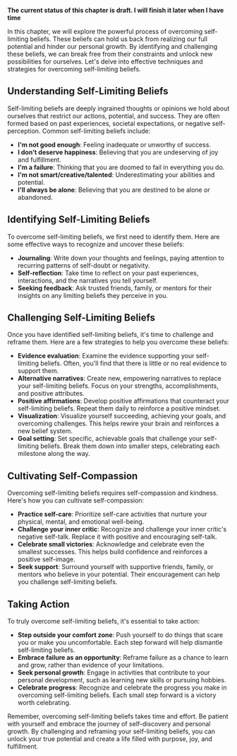 **The current status of this chapter is draft. I will finish it later when I have time**

In this chapter, we will explore the powerful process of overcoming self-limiting beliefs. These beliefs can hold us back from realizing our full potential and hinder our personal growth. By identifying and challenging these beliefs, we can break free from their constraints and unlock new possibilities for ourselves. Let's delve into effective techniques and strategies for overcoming self-limiting beliefs.

Understanding Self-Limiting Beliefs
-----------------------------------

Self-limiting beliefs are deeply ingrained thoughts or opinions we hold about ourselves that restrict our actions, potential, and success. They are often formed based on past experiences, societal expectations, or negative self-perception. Common self-limiting beliefs include:

* **I'm not good enough**: Feeling inadequate or unworthy of success.
* **I don't deserve happiness**: Believing that you are undeserving of joy and fulfillment.
* **I'm a failure**: Thinking that you are doomed to fail in everything you do.
* **I'm not smart/creative/talented**: Underestimating your abilities and potential.
* **I'll always be alone**: Believing that you are destined to be alone or abandoned.

Identifying Self-Limiting Beliefs
---------------------------------

To overcome self-limiting beliefs, we first need to identify them. Here are some effective ways to recognize and uncover these beliefs:

* **Journaling**: Write down your thoughts and feelings, paying attention to recurring patterns of self-doubt or negativity.
* **Self-reflection**: Take time to reflect on your past experiences, interactions, and the narratives you tell yourself.
* **Seeking feedback**: Ask trusted friends, family, or mentors for their insights on any limiting beliefs they perceive in you.

Challenging Self-Limiting Beliefs
---------------------------------

Once you have identified self-limiting beliefs, it's time to challenge and reframe them. Here are a few strategies to help you overcome these beliefs:

* **Evidence evaluation**: Examine the evidence supporting your self-limiting beliefs. Often, you'll find that there is little or no real evidence to support them.
* **Alternative narratives**: Create new, empowering narratives to replace your self-limiting beliefs. Focus on your strengths, accomplishments, and positive attributes.
* **Positive affirmations**: Develop positive affirmations that counteract your self-limiting beliefs. Repeat them daily to reinforce a positive mindset.
* **Visualization**: Visualize yourself succeeding, achieving your goals, and overcoming challenges. This helps rewire your brain and reinforces a new belief system.
* **Goal setting**: Set specific, achievable goals that challenge your self-limiting beliefs. Break them down into smaller steps, celebrating each milestone along the way.

Cultivating Self-Compassion
---------------------------

Overcoming self-limiting beliefs requires self-compassion and kindness. Here's how you can cultivate self-compassion:

* **Practice self-care**: Prioritize self-care activities that nurture your physical, mental, and emotional well-being.
* **Challenge your inner critic**: Recognize and challenge your inner critic's negative self-talk. Replace it with positive and encouraging self-talk.
* **Celebrate small victories**: Acknowledge and celebrate even the smallest successes. This helps build confidence and reinforces a positive self-image.
* **Seek support**: Surround yourself with supportive friends, family, or mentors who believe in your potential. Their encouragement can help you challenge self-limiting beliefs.

Taking Action
-------------

To truly overcome self-limiting beliefs, it's essential to take action:

* **Step outside your comfort zone**: Push yourself to do things that scare you or make you uncomfortable. Each step forward will help dismantle self-limiting beliefs.
* **Embrace failure as an opportunity**: Reframe failure as a chance to learn and grow, rather than evidence of your limitations.
* **Seek personal growth**: Engage in activities that contribute to your personal development, such as learning new skills or pursuing hobbies.
* **Celebrate progress**: Recognize and celebrate the progress you make in overcoming self-limiting beliefs. Each small step forward is a victory worth celebrating.

Remember, overcoming self-limiting beliefs takes time and effort. Be patient with yourself and embrace the journey of self-discovery and personal growth. By challenging and reframing your self-limiting beliefs, you can unlock your true potential and create a life filled with purpose, joy, and fulfillment.
